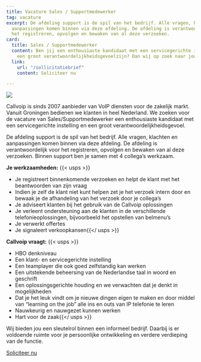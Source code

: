 ```yaml
---
title: Vacature Sales / Supportmedewerker
tag: vacature
excerpt: De afdeling support is de spil van het bedrijf. Alle vragen, klachten en
  aanpassingen komen binnen via deze afdeling. De afdeling is verantwoordelijk voor
  het registreren, opvolgen en bewaken van al deze verzoeken.
card:
  title: Sales / Supportmedewerker
  content: Ben jij een enthousiaste kandidaat met een servicegerichte instelling en
    een groot verantwoordelijkheidsgevoelzijn? Dan wij op zoek naar jou!
  link:
    url: "/sollicitatiebrief"
    content: Soliciteer nu

---
```

![](https://res.cloudinary.com/callvoip/image/upload/v1570901743/koffie_only_vqedsv.png)

Callvoip is sinds 2007 aanbieder van VoIP diensten voor de zakelijk markt. Vanuit Groningen bedienen we klanten in heel Nederland.
We zoeken voor de vacature van Sales/Supportmedewerker een enthousiaste kandidaat met een servicegerichte instelling en een groot verantwoordelijkheidsgevoel.

De afdeling support is de spil van het bedrijf. Alle vragen, klachten en aanpassingen komen binnen via deze afdeling.
De afdeling is verantwoordelijk voor het registreren, opvolgen en bewaken van al deze verzoeken.
Binnen support ben je samen met 4 collega’s werkzaam.

**Je werkzaamheden:** {{< usps >}} 

* Je registreert binnenkomende verzoeken en helpt de klant met het beantwoorden van zijn vraag
* Indien je zelf de klant niet kunt helpen zet je het verzoek intern door en bewaak je de afhandeling van het verzoek door je collega’s
* Je adviseert klanten bij het gebruik van de Callvoip oplossingen
* Je verleent ondersteuning aan de klanten in de verschillende telefonieoplossingen, bijvoorbeeld het opstellen van belmenu’s
* Je verwerkt offertes
* Je signaleert verkoopkansen{{</ usps >}}

**Callvoip vraagt:** {{< usps >}} 

* HBO denkniveau
* Een klant- en servicegerichte instelling
* Een teamplayer die ook goed zelfstandig kan werken
* Een uitstekende beheersing van de Nederlandse taal in woord en geschrift
* Een oplossingsgerichte houding en we verwachten dat je denkt in mogelijkheden
* Dat je het leuk vindt om je nieuwe dingen eigen te maken en door middel van “learning on the job” alle ins en outs van IP telefonie te leren
* Nauwkeurig en nauwgezet kunnen werken
* Hart voor de zaak{{</ usps >}}

Wij bieden jou een sleutelrol binnen een informeel bedrijf.
Daarbij is er voldoende ruimte voor je persoonlijke ontwikkeling en verdere verdieping van de functie.

<a href="/sollicitatiebrief" class="button">Soliciteer nu</a>
